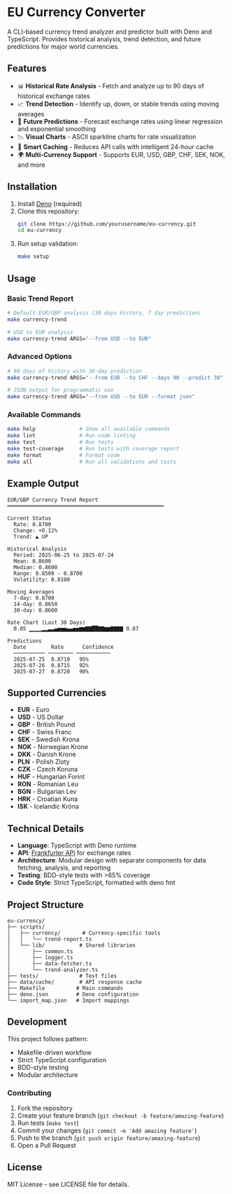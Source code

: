 # EU Currency Converter

A CLI-based currency trend analyzer and predictor built with Deno and TypeScript. Provides historical analysis, trend detection, and future predictions for major world currencies.

## Features

- 📊 **Historical Rate Analysis** - Fetch and analyze up to 90 days of historical exchange rates
- 📈 **Trend Detection** - Identify up, down, or stable trends using moving averages
- 🔮 **Future Predictions** - Forecast exchange rates using linear regression and exponential smoothing
- 📉 **Visual Charts** - ASCII sparkline charts for rate visualization
- 💾 **Smart Caching** - Reduces API calls with intelligent 24-hour cache
- 🌍 **Multi-Currency Support** - Supports EUR, USD, GBP, CHF, SEK, NOK, and more

## Installation

1. Install [Deno](https://deno.land/) (required)
2. Clone this repository:
   ```bash
   git clone https://github.com/yourusername/eu-currency.git
   cd eu-currency
   ```
3. Run setup validation:
   ```bash
   make setup
   ```

## Usage

### Basic Trend Report
```bash
# Default EUR/GBP analysis (30 days history, 7 day prediction)
make currency-trend

# USD to EUR analysis
make currency-trend ARGS="--from USD --to EUR"
```

### Advanced Options
```bash
# 90 days of history with 30-day prediction
make currency-trend ARGS="--from EUR --to CHF --days 90 --predict 30"

# JSON output for programmatic use
make currency-trend ARGS="--from USD --to EUR --format json"
```

### Available Commands
```bash
make help              # Show all available commands
make lint              # Run code linting
make test              # Run tests
make test-coverage     # Run tests with coverage report
make format            # Format code
make all               # Run all validations and tests
```

## Example Output

```
EUR/GBP Currency Trend Report
══════════════════════════════════════════════════

Current Status
  Rate: 0.8700
  Change: +0.12%
  Trend: ▲ UP

Historical Analysis
  Period: 2025-06-25 to 2025-07-24
  Mean: 0.8600
  Median: 0.8600
  Range: 0.8500 - 0.8700
  Volatility: 0.0100

Moving Averages
  7-day: 0.8700
  14-day: 0.8650
  30-day: 0.8600

Rate Chart (Last 30 Days)
  0.85 ▁▁▁▁▂▂▃▃▄▅▅▅▄▄▅▅▆▆▇▇██▇▇▆▆▇▇▇▇ 0.87

Predictions
  Date        Rate      Confidence
  ────────── ──────── ───────────
  2025-07-25  0.8710   95%
  2025-07-26  0.8715   92%
  2025-07-27  0.8720   90%
```

## Supported Currencies

- **EUR** - Euro
- **USD** - US Dollar
- **GBP** - British Pound
- **CHF** - Swiss Franc
- **SEK** - Swedish Krona
- **NOK** - Norwegian Krone
- **DKK** - Danish Krone
- **PLN** - Polish Zloty
- **CZK** - Czech Koruna
- **HUF** - Hungarian Forint
- **RON** - Romanian Leu
- **BGN** - Bulgarian Lev
- **HRK** - Croatian Kuna
- **ISK** - Icelandic Króna

## Technical Details

- **Language**: TypeScript with Deno runtime
- **API**: [Frankfurter API](https://www.frankfurter.app/) for exchange rates
- **Architecture**: Modular design with separate components for data fetching, analysis, and reporting
- **Testing**: BDD-style tests with >65% coverage
- **Code Style**: Strict TypeScript, formatted with deno fmt

## Project Structure

```
eu-currency/
├── scripts/
│   ├── currency/       # Currency-specific tools
│   │   └── trend-report.ts
│   └── lib/           # Shared libraries
│       ├── common.ts
│       ├── logger.ts
│       ├── data-fetcher.ts
│       └── trend-analyzer.ts
├── tests/             # Test files
├── data/cache/        # API response cache
├── Makefile          # Main commands
├── deno.json         # Deno configuration
└── import_map.json   # Import mappings
```

## Development

This project follows pattern:
- Makefile-driven workflow
- Strict TypeScript configuration
- BDD-style testing
- Modular architecture

### Contributing

1. Fork the repository
2. Create your feature branch (`git checkout -b feature/amazing-feature`)
3. Run tests (`make test`)
4. Commit your changes (`git commit -m 'Add amazing feature'`)
5. Push to the branch (`git push origin feature/amazing-feature`)
6. Open a Pull Request

## License

MIT License - see LICENSE file for details.
